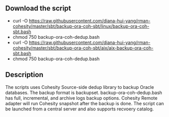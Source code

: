 ## Download the script
- curl -O https://raw.githubusercontent.com/diana-hui-yang/rman-cohesity/master/sbt/backup-ora-coh-sbt/linux/backup-ora-coh-sbt.bash
- chmod 750 backup-ora-coh-dedup.bash
- curl -O https://raw.githubusercontent.com/diana-hui-yang/rman-cohesity/master/sbt/backup-ora-coh-sbt/aix/aix-backup-ora-coh-sbt.bash
- chmod 750 backup-ora-coh-dedup.bash

## Description
The scripts uses Cohesity Source-side dedup library to backup Oracle databases. The backup format is backupset. backup-ora-coh-dedup.bash has full, incremental, and archive logs backup options. Cohesity Remote adapter will run Cohesity snapshot after the backup is done. The script can be launched from a central server and also supports recvoery catalog. 

